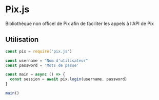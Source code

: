 # Pix.js
Bibliothèque non officel de Pix afin de faciliter les appels à l'API de Pix

## Utilisation
```js
const pix = require('pix.js')

const username = "Nom d'utilisateur"
const password = 'Mots de passe'

const main = async () => {
  const session = await pix.login(username, password)
}

main()
```